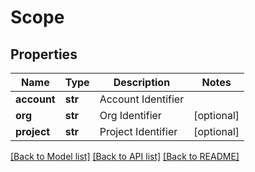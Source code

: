 # Scope

## Properties
Name | Type | Description | Notes
------------ | ------------- | ------------- | -------------
**account** | **str** | Account Identifier | 
**org** | **str** | Org Identifier | [optional] 
**project** | **str** | Project Identifier | [optional] 

[[Back to Model list]](../README.md#documentation-for-models) [[Back to API list]](../README.md#documentation-for-api-endpoints) [[Back to README]](../README.md)

